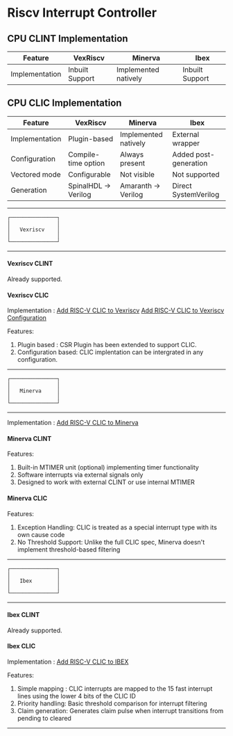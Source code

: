 # Riscv Interrupt Controller

## CPU CLINT Implementation


  | Feature        | VexRiscv            | Minerva            | Ibex                  |
  |----------------|---------------------|--------------------|-----------------------|
  | Implementation | Inbuilt Support     |Implemented natively| Inbuilt Support       |


## CPU CLIC Implementation


  | Feature        | VexRiscv            | Minerva            | Ibex                  |
  |----------------|---------------------|--------------------|-----------------------|
  | Implementation | Plugin-based        |Implemented natively| External wrapper      |
  | Configuration  | Compile-time option | Always present     | Added post-generation |
  | Vectored mode  | Configurable        | Not visible        | Not supported         |
  | Generation     | SpinalHDL → Verilog | Amaranth → Verilog | Direct SystemVerilog  |

---



```
┌───────────────┐
│               │
│   Vexriscv    │
│               │
└───────────────┘
```


---

#### Vexriscv CLINT 

Already supported.

#### Vexriscv CLIC

Implementation :
[Add RISC-V CLIC to Vexriscv](https://github.com/disdi/VexRiscv) 
[Add RISC-V CLIC to Vexriscv Configuration ](https://github.com/disdi/pythondata-cpu-vexriscv)

Features:

1. Plugin based : CSR Plugin has been extended to support CLIC.
2. Configuration based: CLIC implentation can be intergrated in any configuration.

---

```
┌───────────────┐
│               │
│   Minerva     │
│               │
└───────────────┘
```

---

Implementation : [Add RISC-V CLIC to Minerva](https://github.com/disdi/pythondata-cpu-minerva) 

#### Minerva CLINT

Features:

  1. Built-in MTIMER unit (optional) implementing timer functionality
  2. Software interrupts via external signals only
  3. Designed to work with external CLINT or use internal MTIMER


#### Minerva CLIC

Features:

  1. Exception Handling: CLIC is treated as a special interrupt type with its own cause code
  2. No Threshold Support: Unlike the full CLIC spec, Minerva doesn't implement threshold-based filtering


---

```
┌───────────────┐
│               │
│   Ibex        │
│               │
└───────────────┘
```

---

#### Ibex CLINT 

Already supported.

#### Ibex CLIC

Implementation : [Add RISC-V CLIC to IBEX](https://github.com/disdi/pythondata-cpu-ibex) 

Features:

  1. Simple mapping : CLIC interrupts are mapped to the 15 fast interrupt lines using the lower 4 bits of the CLIC ID
  2. Priority handling: Basic threshold comparison for interrupt filtering
  3. Claim generation: Generates claim pulse when interrupt transitions from pending to cleared

---